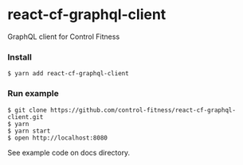# react-cf-graphql-client

GraphQL client for Control Fitness

### Install

    $ yarn add react-cf-graphql-client

### Run example

    $ git clone https://github.com/control-fitness/react-cf-graphql-client.git
    $ yarn
    $ yarn start
    $ open http://localhost:8080

See example code on docs directory.
